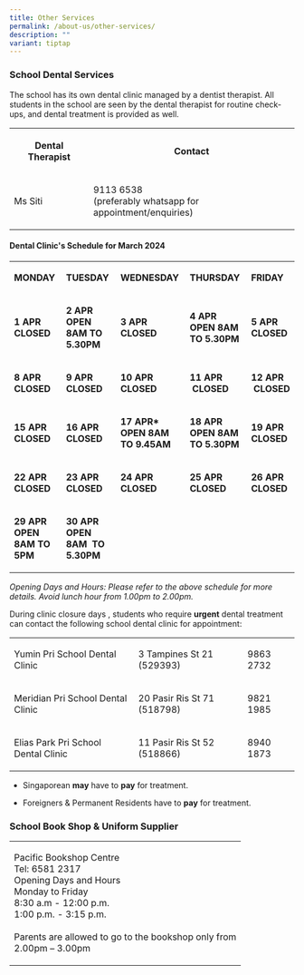 ```yaml
---
title: Other Services
permalink: /about-us/other-services/
description: ""
variant: tiptap
---
```

<h3>School Dental Services</h3>
<p>The school has its own dental clinic managed by a dentist therapist. All
students in the school are seen by the dental therapist for routine check-ups,
and dental treatment is provided as well.</p>
<table>
<tbody>
<tr>
<th rowspan="1" colspan="1">
<p>Dental Therapist</p>
</th>
<th rowspan="1" colspan="1">
<p>Contact</p>
</th>
</tr>
<tr>
<td rowspan="1" colspan="1">
<p>Ms Siti</p>
</td>
<td rowspan="1" colspan="1">
<p>9113 6538
<br>(preferably whatsapp for appointment/enquiries)</p>
</td>
</tr>
</tbody>
</table>
<h4>Dental Clinic's Schedule for March 2024</h4>
<table>
<tbody>
<tr>
<td rowspan="1" colspan="1">
<p><strong>MONDAY</strong>
</p>
</td>
<td rowspan="1" colspan="1">
<p><strong>TUESDAY</strong>
</p>
</td>
<td rowspan="1" colspan="1">
<p><strong>WEDNESDAY</strong>
</p>
</td>
<td rowspan="1" colspan="1">
<p><strong>THURSDAY</strong>
</p>
</td>
<td rowspan="1" colspan="1">
<p><strong>FRIDAY</strong>
</p>
</td>
</tr>
<tr>
<td rowspan="1" colspan="1">
<p><strong>1 APR</strong>
<br><strong>CLOSED</strong>
</p>
</td>
<td rowspan="1" colspan="1">
<p><strong>2 APR</strong>
<br><strong>OPEN 8AM TO 5.30PM</strong>
</p>
</td>
<td rowspan="1" colspan="1">
<p><strong>3 APR</strong>
<br><strong>CLOSED</strong>
</p>
</td>
<td rowspan="1" colspan="1">
<p><strong>4 APR</strong>
<br><strong>OPEN 8AM&nbsp; TO 5.30PM</strong>
</p>
</td>
<td rowspan="1" colspan="1">
<p><strong>5 APR</strong>
<br><strong>CLOSED</strong>
</p>
</td>
</tr>
<tr>
<td rowspan="1" colspan="1">
<p><strong>8 APR</strong>
<br><strong>CLOSED</strong>
</p>
</td>
<td rowspan="1" colspan="1">
<p><strong>9 APR</strong>
<br><strong>CLOSED</strong>
</p>
</td>
<td rowspan="1" colspan="1">
<p><strong>10 APR</strong>
<br><strong>CLOSED</strong>
</p>
</td>
<td rowspan="1" colspan="1">
<p><strong>11 APR</strong>
<br><strong>&nbsp;CLOSED</strong>
</p>
</td>
<td rowspan="1" colspan="1">
<p><strong>12 APR</strong>
<br><strong>&nbsp;CLOSED</strong>
</p>
</td>
</tr>
<tr>
<td rowspan="1" colspan="1">
<p><strong>15 APR</strong>
<br><strong>CLOSED</strong>
</p>
</td>
<td rowspan="1" colspan="1">
<p><strong>16 APR</strong>
<br><strong>CLOSED</strong>
</p>
</td>
<td rowspan="1" colspan="1">
<p><strong>17 APR*</strong>
<br><strong>OPEN 8AM TO 9.45AM</strong>
</p>
</td>
<td rowspan="1" colspan="1">
<p><strong>18 APR</strong>
<br><strong>OPEN 8AM&nbsp; TO 5.30PM</strong>
</p>
</td>
<td rowspan="1" colspan="1">
<p><strong>19 APR</strong>
<br><strong>CLOSED</strong>
</p>
</td>
</tr>
<tr>
<td rowspan="1" colspan="1">
<p><strong>22 APR</strong>
<br><strong>CLOSED</strong>
</p>
</td>
<td rowspan="1" colspan="1">
<p><strong>23 APR</strong>
<br><strong>CLOSED</strong>
</p>
</td>
<td rowspan="1" colspan="1">
<p><strong>24 APR</strong>
<br><strong>CLOSED</strong>
</p>
</td>
<td rowspan="1" colspan="1">
<p><strong>25 APR</strong>
<br><strong>CLOSED</strong>
</p>
</td>
<td rowspan="1" colspan="1">
<p><strong>26 APR</strong>
<br><strong>CLOSED</strong>
</p>
</td>
</tr>
<tr>
<td rowspan="1" colspan="1">
<p><strong>29 APR</strong>
<br><strong>OPEN 8AM TO 5PM</strong>
</p>
</td>
<td rowspan="1" colspan="1">
<p><strong>30 APR</strong>
<br><strong>OPEN 8AM&nbsp; TO 5.30PM</strong>
</p>
</td>
<td rowspan="1" colspan="1">
<p><strong>&nbsp;</strong>
</p>
<p><strong>&nbsp;</strong>
</p>
</td>
<td rowspan="1" colspan="1">
<p><strong>&nbsp;</strong>
</p>
<p><strong>&nbsp;</strong>
</p>
</td>
<td rowspan="1" colspan="1">
<p><strong>&nbsp;</strong>
</p>
</td>
</tr>
</tbody>
</table>
<p><em>Opening Days and Hours: Please refer to the above schedule for more details. Avoid lunch hour from 1.00pm to 2.00pm.</em>
</p>
<p>During clinic closure days , students who require&nbsp;<strong>urgent</strong>&nbsp;dental
treatment can contact the following school dental clinic for appointment:</p>
<table>
<tbody>
<tr>
<td rowspan="1" colspan="1">
<p>Yumin Pri School Dental Clinic</p>
</td>
<td rowspan="1" colspan="1">
<p>3 Tampines St 21 (529393)</p>
</td>
<td rowspan="1" colspan="1">
<p>9863 2732</p>
</td>
</tr>
<tr>
<td rowspan="1" colspan="1">
<p>Meridian Pri School Dental Clinic</p>
</td>
<td rowspan="1" colspan="1">
<p>20 Pasir Ris St 71 (518798)</p>
</td>
<td rowspan="1" colspan="1">
<p>9821 1985</p>
</td>
</tr>
<tr>
<td rowspan="1" colspan="1">
<p>Elias Park Pri School Dental Clinic</p>
</td>
<td rowspan="1" colspan="1">
<p>11 Pasir Ris St 52 (518866)</p>
</td>
<td rowspan="1" colspan="1">
<p>8940 1873</p>
</td>
</tr>
</tbody>
</table>
<ul data-tight="true" class="tight">
<li>
<p>Singaporean <strong>may</strong> have to <strong>pay</strong> for treatment.</p>
</li>
<li>
<p>Foreigners &amp; Permanent Residents have to <strong>pay</strong> for treatment.</p>
</li>
</ul>
<h3>School Book Shop &amp; Uniform Supplier</h3>
<table>
<tbody>
<tr>
<td rowspan="1" colspan="1">
<p>Pacific Bookshop Centre
<br>Tel: 6581 2317
<br>Opening Days and Hours
<br>Monday to Friday
<br>8:30 a.m - 12:00 p.m.
<br>1:00 p.m. - 3:15 p.m.
<br>
<br>Parents are allowed to go to the bookshop only from
<br>2.00pm – 3.00pm</p>
</td>
</tr>
</tbody>
</table>
<p></p>